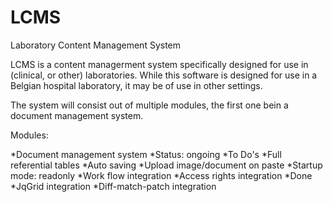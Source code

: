 # LCMS
Laboratory Content Management System

LCMS is a content managerment system specifically designed for use in (clinical, or other) laboratories.
While this software is designed for use in a Belgian hospital laboratory, it may be of use in other settings. 

The system will consist out of multiple modules, the first one bein a document management system.

Modules:

  *Document management system
    *Status: ongoing
    *To Do's
      *Full referential tables
      *Auto saving
      *Upload image/document on paste
      *Startup mode: readonly
      *Work flow integration
      *Access rights integration
    *Done
      *JqGrid integration
      *Diff-match-patch integration
      
      
      
